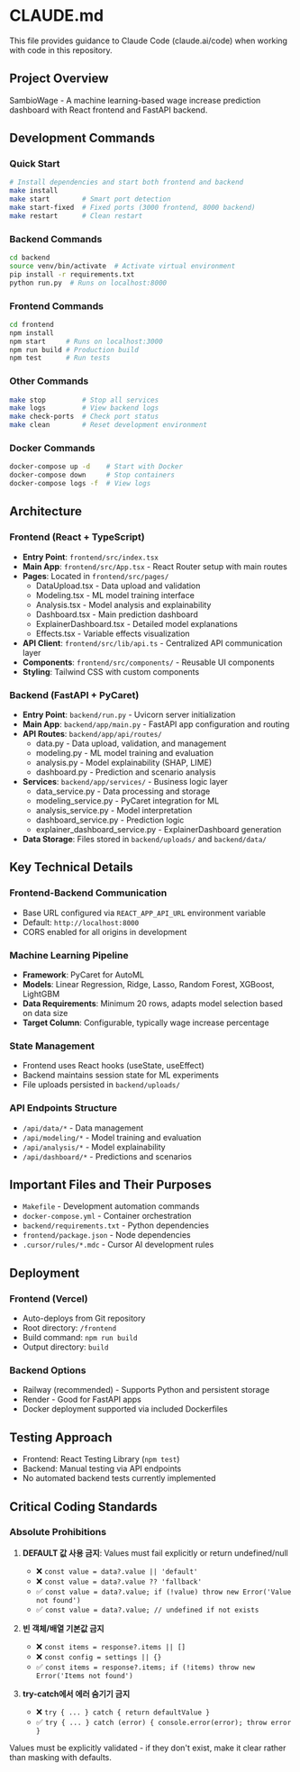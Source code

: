 # CLAUDE.md

This file provides guidance to Claude Code (claude.ai/code) when working with code in this repository.

## Project Overview
SambioWage - A machine learning-based wage increase prediction dashboard with React frontend and FastAPI backend.

## Development Commands

### Quick Start
```bash
# Install dependencies and start both frontend and backend
make install
make start        # Smart port detection
make start-fixed  # Fixed ports (3000 frontend, 8000 backend)
make restart      # Clean restart
```

### Backend Commands
```bash
cd backend
source venv/bin/activate  # Activate virtual environment
pip install -r requirements.txt
python run.py  # Runs on localhost:8000
```

### Frontend Commands
```bash
cd frontend
npm install
npm start     # Runs on localhost:3000
npm run build # Production build
npm test      # Run tests
```

### Other Commands
```bash
make stop         # Stop all services
make logs         # View backend logs
make check-ports  # Check port status
make clean        # Reset development environment
```

### Docker Commands
```bash
docker-compose up -d    # Start with Docker
docker-compose down     # Stop containers
docker-compose logs -f  # View logs
```

## Architecture

### Frontend (React + TypeScript)
- **Entry Point**: `frontend/src/index.tsx`
- **Main App**: `frontend/src/App.tsx` - React Router setup with main routes
- **Pages**: Located in `frontend/src/pages/`
  - DataUpload.tsx - Data upload and validation
  - Modeling.tsx - ML model training interface
  - Analysis.tsx - Model analysis and explainability
  - Dashboard.tsx - Main prediction dashboard
  - ExplainerDashboard.tsx - Detailed model explanations
  - Effects.tsx - Variable effects visualization
- **API Client**: `frontend/src/lib/api.ts` - Centralized API communication layer
- **Components**: `frontend/src/components/` - Reusable UI components
- **Styling**: Tailwind CSS with custom components

### Backend (FastAPI + PyCaret)
- **Entry Point**: `backend/run.py` - Uvicorn server initialization
- **Main App**: `backend/app/main.py` - FastAPI app configuration and routing
- **API Routes**: `backend/app/api/routes/`
  - data.py - Data upload, validation, and management
  - modeling.py - ML model training and evaluation
  - analysis.py - Model explainability (SHAP, LIME)
  - dashboard.py - Prediction and scenario analysis
- **Services**: `backend/app/services/` - Business logic layer
  - data_service.py - Data processing and storage
  - modeling_service.py - PyCaret integration for ML
  - analysis_service.py - Model interpretation
  - dashboard_service.py - Prediction logic
  - explainer_dashboard_service.py - ExplainerDashboard generation
- **Data Storage**: Files stored in `backend/uploads/` and `backend/data/`

## Key Technical Details

### Frontend-Backend Communication
- Base URL configured via `REACT_APP_API_URL` environment variable
- Default: `http://localhost:8000`
- CORS enabled for all origins in development

### Machine Learning Pipeline
- **Framework**: PyCaret for AutoML
- **Models**: Linear Regression, Ridge, Lasso, Random Forest, XGBoost, LightGBM
- **Data Requirements**: Minimum 20 rows, adapts model selection based on data size
- **Target Column**: Configurable, typically wage increase percentage

### State Management
- Frontend uses React hooks (useState, useEffect)
- Backend maintains session state for ML experiments
- File uploads persisted in `backend/uploads/`

### API Endpoints Structure
- `/api/data/*` - Data management
- `/api/modeling/*` - Model training and evaluation
- `/api/analysis/*` - Model explainability
- `/api/dashboard/*` - Predictions and scenarios

## Important Files and Their Purposes

- `Makefile` - Development automation commands
- `docker-compose.yml` - Container orchestration
- `backend/requirements.txt` - Python dependencies
- `frontend/package.json` - Node dependencies
- `.cursor/rules/*.mdc` - Cursor AI development rules

## Deployment

### Frontend (Vercel)
- Auto-deploys from Git repository
- Root directory: `/frontend`
- Build command: `npm run build`
- Output directory: `build`

### Backend Options
- Railway (recommended) - Supports Python and persistent storage
- Render - Good for FastAPI apps
- Docker deployment supported via included Dockerfiles

## Testing Approach
- Frontend: React Testing Library (`npm test`)
- Backend: Manual testing via API endpoints
- No automated backend tests currently implemented

## Critical Coding Standards

### Absolute Prohibitions
1. **DEFAULT 값 사용 금지**: Values must fail explicitly or return undefined/null
   - ❌ `const value = data?.value || 'default'`
   - ❌ `const value = data?.value ?? 'fallback'`
   - ✅ `const value = data?.value; if (!value) throw new Error('Value not found')`
   - ✅ `const value = data?.value; // undefined if not exists`

2. **빈 객체/배열 기본값 금지**
   - ❌ `const items = response?.items || []`
   - ❌ `const config = settings || {}`
   - ✅ `const items = response?.items; if (!items) throw new Error('Items not found')`

3. **try-catch에서 에러 숨기기 금지**
   - ❌ `try { ... } catch { return defaultValue }`
   - ✅ `try { ... } catch (error) { console.error(error); throw error }`

Values must be explicitly validated - if they don't exist, make it clear rather than masking with defaults.